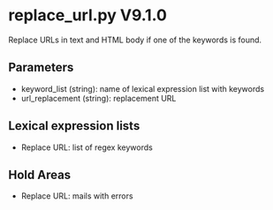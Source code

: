 replace_url.py V9.1.0
=====================

Replace URLs in text and HTML body if one of the keywords is found.

## Parameters
* keyword_list (string): name of lexical expression list with keywords
* url_replacement (string): replacement URL

## Lexical expression lists
* Replace URL: list of regex keywords

## Hold Areas
* Replace URL: mails with errors
